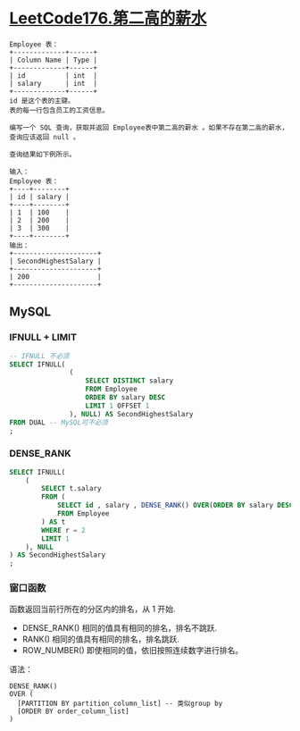 # [LeetCode176.第二高的薪水](https://leetcode.cn/problems/second-highest-salary/)

```text
Employee 表：
+-------------+------+
| Column Name | Type |
+-------------+------+
| id          | int  |
| salary      | int  |
+-------------+------+
id 是这个表的主键。
表的每一行包含员工的工资信息。

编写一个 SQL 查询，获取并返回 Employee表中第二高的薪水 。如果不存在第二高的薪水，查询应该返回 null 。

查询结果如下例所示。

输入：
Employee 表：
+----+--------+
| id | salary |
+----+--------+
| 1  | 100    |
| 2  | 200    |
| 3  | 300    |
+----+--------+
输出：
+---------------------+
| SecondHighestSalary |
+---------------------+
| 200                 |
+---------------------+
```

## MySQL

### IFNULL + LIMIT
```sql
-- IFNULL 不必须
SELECT IFNULL(
               (
                   SELECT DISTINCT salary
                   FROM Employee
                   ORDER BY salary DESC
                   LIMIT 1 OFFSET 1
               ), NULL) AS SecondHighestSalary
FROM DUAL -- MySQL可不必须
;
```

### DENSE_RANK
```sql
SELECT IFNULL(
    (
        SELECT t.salary 
        FROM (
            SELECT id , salary , DENSE_RANK() OVER(ORDER BY salary DESC) AS r
            FROM Employee
        ) AS t
        WHERE r = 2
        LIMIT 1
    ), NULL
) AS SecondHighestSalary
;
```

### 窗口函数
函数返回当前行所在的分区内的排名，从 1 开始.
- DENSE_RANK() 相同的值具有相同的排名，排名不跳跃.
- RANK() 相同的值具有相同的排名，排名跳跃.
- ROW_NUMBER() 即使相同的值，依旧按照连续数字进行排名。

语法：
```text
DENSE_RANK()
OVER (
  [PARTITION BY partition_column_list] -- 类似group by
  [ORDER BY order_column_list]
)
```